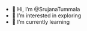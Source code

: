 - 👋 Hi, I’m @SrujanaTummala
- 👀 I’m interested in exploring
- 🌱 I’m currently learning 


<!---
SrujanaTummala/SrujanaTummala is a ✨ special ✨ repository because its `README.md` (this file) appears on your GitHub profile.
You can click the Preview link to take a look at your changes.
--->
